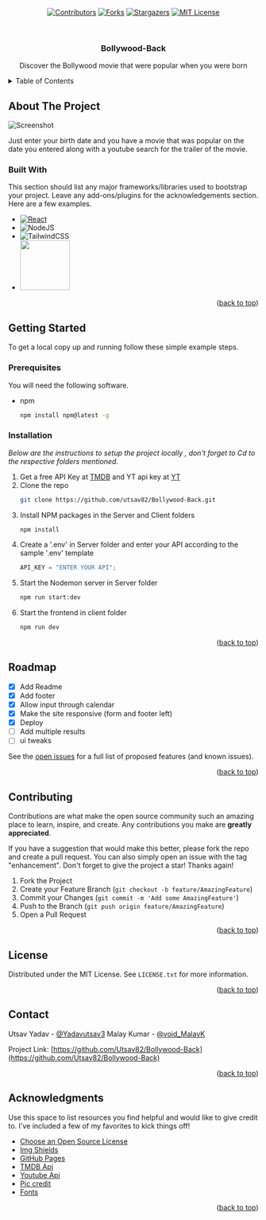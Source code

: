 <!-- PROJECT SHIELDS -->
<!--
*** I'm using markdown "reference style" links for readability.
*** Reference links are enclosed in brackets [ ] instead of parentheses ( ).
*** See the bottom of this document for the declaration of the reference variables
*** for contributors-url, forks-url, etc. This is an optional, concise syntax you may use.
*** https://www.markdownguide.org/basic-syntax/#reference-style-links
-->
<div align="center">

  <a href="">[![Contributors][contributors-shield]][contributors-url]</a>
  <a href="">[![Forks][forks-shield]][forks-url]</a>
  <a href="">[![Stargazers][stars-shield]][stars-url]</a>
  <a href="">[![MIT License][license-shield]][license-url]</a>
</div>

<!-- PROJECT LOGO -->
<br />
<div align="center">
  <a href="https://github.com/utsav82/Bollywood-Back">
  </a>

  <h3 align="center">Bollywood-Back</h3>

  <p align="center">
    Discover the Bollywood movie that were popular when you were born
    <br />
  </p>
</div>

<!-- TABLE OF CONTENTS -->
<details>
  <summary>Table of Contents</summary>
  <ol>
    <li>
      <a href="#about-the-project">About The Project</a>
      <ul>
        <li><a href="#built-with">Built With</a></li>
      </ul>
    </li>
    <li>
      <a href="#getting-started">Getting Started</a>
      <ul>
        <li><a href="#prerequisites">Prerequisites</a></li>
        <li><a href="#installation">Installation</a></li>
      </ul>
    </li>
    <li><a href="#usage">Usage</a></li>
    <li><a href="#roadmap">Roadmap</a></li>
    <li><a href="#contributing">Contributing</a></li>
    <li><a href="#license">License</a></li>
    <li><a href="#contact">Contact</a></li>
    <li><a href="#acknowledgments">Acknowledgments</a></li>
  </ol>
</details>

<!-- ABOUT THE PROJECT -->

## About The Project

![Screenshot](https://user-images.githubusercontent.com/92868052/210170465-c5e20298-bc4b-4f69-a99c-547a62366849.jpg)

Just enter your birth date and you have a movie that was popular on the date you entered along with a youtube search for the trailer of the movie.

### Built With

This section should list any major frameworks/libraries used to bootstrap your project. Leave any add-ons/plugins for the acknowledgements section. Here are a few examples.

- [![React][react.js]][react-url]
- ![NodeJS](https://img.shields.io/badge/node.js-6DA55F?style=for-the-badge&logo=node.js&logoColor=white)
- ![TailwindCSS](https://img.shields.io/badge/tailwindcss-%2338B2AC.svg?style=for-the-badge&logo=tailwind-css&logoColor=white)
- <img src="https://www.themoviedb.org/assets/2/v4/logos/v2/blue_square_1-5bdc75aaebeb75dc7ae79426ddd9be3b2be1e342510f8202baf6bffa71d7f5c4.svg" width="100" height="100">

<p align="right">(<a href="#readme-top">back to top</a>)</p>

<!-- GETTING STARTED -->

## Getting Started

To get a local copy up and running follow these simple example steps.

### Prerequisites

You will need the following software.

- npm
  ```sh
  npm install npm@latest -g
  ```

### Installation

_Below are the instructions to setup the project locally , don't forget to Cd to the respective folders mentioned._

1. Get a free API Key at [TMDB](https://www.themoviedb.org/) and YT api key at [YT](https://developers.google.com/youtube/v3/getting-started)
2. Clone the repo
   ```sh
   git clone https://github.com/utsav82/Bollywood-Back.git
   ```
3. Install NPM packages in the Server and Client folders
   ```sh
   npm install
   ```
4. Create a '.env' in Server folder and enter your API according to the sample '.env' template
   ```js
   API_KEY = "ENTER YOUR API";
   ```
5. Start the Nodemon server in Server folder
   ```sh
   npm run start:dev
   ```
6. Start the frontend in client folder
   ```sh
   npm run dev
   ```

<p align="right">(<a href="#readme-top">back to top</a>)</p>

<!-- ROADMAP -->

## Roadmap

- [x] Add Readme
- [X] Add footer
- [X] Allow input through calendar 
- [X] Make the site responsive (form and footer left)
- [x] Deploy
- [ ] Add multiple results
- [ ] ui tweaks

See the [open issues](https://github.com/Utsav82/Bollywood-Back/issues) for a full list of proposed features (and known issues).

<p align="right">(<a href="#readme-top">back to top</a>)</p>

<!-- CONTRIBUTING -->

## Contributing

Contributions are what make the open source community such an amazing place to learn, inspire, and create. Any contributions you make are **greatly appreciated**.

If you have a suggestion that would make this better, please fork the repo and create a pull request. You can also simply open an issue with the tag "enhancement".
Don't forget to give the project a star! Thanks again!

1. Fork the Project
2. Create your Feature Branch (`git checkout -b feature/AmazingFeature`)
3. Commit your Changes (`git commit -m 'Add some AmazingFeature'`)
4. Push to the Branch (`git push origin feature/AmazingFeature`)
5. Open a Pull Request

<p align="right">(<a href="#readme-top">back to top</a>)</p>

<!-- LICENSE -->

## License

Distributed under the MIT License. See `LICENSE.txt` for more information.

<p align="right">(<a href="#readme-top">back to top</a>)</p>

<!-- CONTACT -->

## Contact

Utsav Yadav - [@Yadavutsav3](https://twitter.com/Yadavutsav3)
Malay Kumar - [@void_MalayK](https://twitter.com/void_MalayK)

Project Link: [https://github.com/Utsav82/Bollywood-Back](https://github.com/Utsav82/Bollywood-Back)

<p align="right">(<a href="#readme-top">back to top</a>)</p>

<!-- ACKNOWLEDGMENTS -->

## Acknowledgments

Use this space to list resources you find helpful and would like to give credit to. I've included a few of my favorites to kick things off!

- [Choose an Open Source License](https://choosealicense.com)
- [Img Shields](https://shields.io)
- [GitHub Pages](https://pages.github.com)
- [TMDB Api](https://www.themoviedb.org)
- [Youtube Api](https://developers.google.com/youtube/v3/getting-started)
- [Pic credit](https://in.pinterest.com/pin/low-poly-portrait-of-mr-amitabh-bachchan--505880970616307862/)
- [Fonts](https://www.dafont.com/)

<p align="right">(<a href="#readme-top">back to top</a>)</p>

<!-- MARKDOWN LINKS & IMAGES -->
<!-- https://www.markdownguide.org/basic-syntax/#reference-style-links -->

[contributors-shield]: https://img.shields.io/github/contributors/utsav82/Bollywood-Back.svg?style=for-the-badge
[contributors-url]: https://github.com/utsav82/Bollywood-Back/graphs/contributors
[stars-shield]: https://img.shields.io/github/stars/utsav82/Bollywood-Back.svg?style=for-the-badge
[stars-url]: https://github.com/othneildrew/utsav82/Bollywood-Back
[forks-shield]: https://img.shields.io/github/forks/utsav82/Bollywood-Back.svg?style=for-the-badge
[forks-url]: https://github.com/utsav82/Bollywood-Back/network/members
[license-shield]: https://img.shields.io/github/license/utsav82/Bollywood-Back.svg?style=for-the-badge
[license-url]: https://github.com/utsav82/Bollywood-Back/blob/master/LICENSE.txt
[react.js]: https://img.shields.io/badge/React-20232A?style=for-the-badge&logo=react&logoColor=61DAFB
[react-url]: https://reactjs.org/
[node.js]: https://img.shields.io/badge/React-20232A?style=for-the-badge&logo=react&logoColor=61DAFB
[react-url]: https://reactjs.org/
